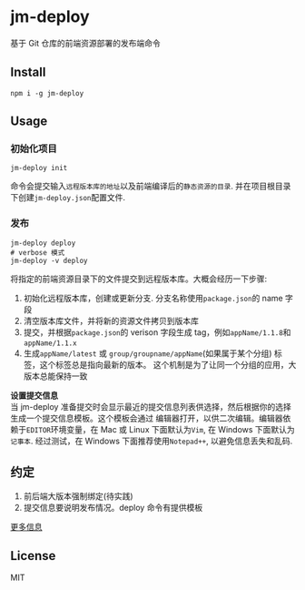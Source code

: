 # jm-deploy

基于 Git 仓库的前端资源部署的发布端命令

## Install

```
npm i -g jm-deploy
```

## Usage

### 初始化项目

```
jm-deploy init
```

命令会提交输入`远程版本库的地址`以及前端编译后的`静态资源的目录`. 并在项目根目录下创建`jm-deploy.json`配置文件.

### 发布

```
jm-deploy deploy
# verbose 模式
jm-deploy -v deploy
```

将指定的前端资源目录下的文件提交到远程版本库。大概会经历一下步骤:

1. 初始化远程版本库，创建或更新分支. 分支名称使用`package.json`的 name 字段
2. 清空版本库文件，并将新的资源文件拷贝到版本库
3. 提交，并根据`package.json`的 verison 字段生成 tag，例如`appName/1.1.8`和`appName/1.1.x`
4. 生成`appName/latest` 或 `group/groupname/appName`(如果属于某个分组) 标签，这个标签总是指向最新的版本。
   这个机制是为了让同一个分组的应用，大版本总能保持一致

**设置提交信息**<br/>
当 jm-deploy 准备提交时会显示最近的提交信息列表供选择，然后根据你的选择生成一个提交信息模板。这个模板会通过
编辑器打开，以供二次编辑。编辑器依赖于`EDITOR`环境变量，在 Mac 或 Linux 下面默认为`Vim`, 在 Windows 下面默认为`记事本`.
经过测试，在 Windows 下面推荐使用`Notepad++`, 以避免信息丢失和乱码.

## 约定

1. 前后端大版本强制绑定(待实践)
2. 提交信息要说明发布情况。deploy 命令有提供模板

[更多信息](spec.md)

## License

MIT
